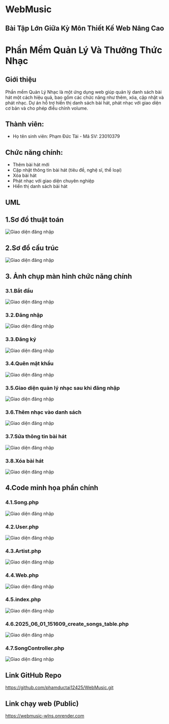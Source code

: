 # WebMusic
## Bài Tập Lớn Giữa Kỳ Môn Thiết Kế Web Nâng Cao

# Phần Mềm Quản Lý Và Thưởng Thức Nhạc

## Giới thiệu
 Phần mềm Quản Lý Nhạc là một ứng dụng web giúp quản lý danh sách bài hát một cách hiệu quả,
 bao gồm các chức năng như thêm, xóa, cập nhật và phát nhạc. Dự án hỗ trợ hiển thị danh sách bài
 hát, phát nhạc với giao diện cơ bản và cho phép điều chỉnh volume.

## Thành viên:
- Họ tên sinh viên: Phạm Đức Tài - Mã SV: 23010379

## Chức năng chính:
 - Thêm bài hát mới
 - Cập nhật thông tin bài hát (tiêu đề, nghệ sĩ, thể loại)
 - Xóa bài hát
 - Phát nhạc với giao diện chuyên nghiệp
 - Hiển thị danh sách bài hát
## UML
## 1.Sơ đồ thuật toán
![Giao diện đăng nhập](public/images/sodothuatoan.jpg)
## 2.Sơ đồ cấu trúc
![Giao diện đăng nhập](public/images/sodocautruc.jpg)
## 3. Ảnh chụp màn hình chức năng chính
###  3.1.Bắt đầu
![Giao diện đăng nhập](public/images/home2.jpg)
###   3.2.Đăng nhập
![Giao diện đăng nhập](public/images/dangnhap.jpg)
###  3.3.Đăng ký
![Giao diện đăng nhập](public/images/dangki.jpg)
###  3.4.Quên mật khẩu
![Giao diện đăng nhập](public/images/quenmk.jpg)
###  3.5.Giao diện quản lý nhạc sau khi đăng nhập
![Giao diện đăng nhập](public/images/giaodien2.jpg)
###   3.6.Thêm nhạc vào danh sách
![Giao diện đăng nhập](public/images/themnhac.jpg)
###   3.7.Sửa thông tin bài hát
![Giao diện đăng nhập](public/images/suanha.jpg)
###   3.8.Xóa bài hát
![Giao diện đăng nhập](public/images/xoa.jpg)
##  4.Code minh họa phần chính
###  4.1.Song.php
![Giao diện đăng nhập](public/images/song.jpg)
###  4.2.User.php
![Giao diện đăng nhập](public/images/user.jpg)
###  4.3.Artist.php
![Giao diện đăng nhập](public/images/Artist.jpg)
###  4.4.Web.php
![Giao diện đăng nhập](public/images/web.jpg)
###  4.5.index.php
![Giao diện đăng nhập](public/images/index.jpg)
###  4.6.2025_06_01_151609_create_songs_table.php
![Giao diện đăng nhập](public/images/hhhhhhhhh.jpg)
###   4.7.SongController.php
![Giao diện đăng nhập](public/images/songccl.jpg)
## Link GitHub Repo
 https://github.com/phamductai12425/WebMusic.git
##  Link chạy web (Public)
 https://webmusic-wlns.onrender.com
